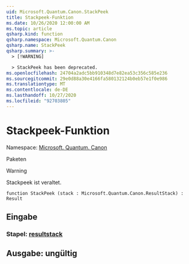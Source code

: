```yaml
---
uid: Microsoft.Quantum.Canon.StackPeek
title: Stackpeek-Funktion
ms.date: 10/26/2020 12:00:00 AM
ms.topic: article
qsharp.kind: function
qsharp.namespace: Microsoft.Quantum.Canon
qsharp.name: StackPeek
qsharp.summary: >-
  > [!WARNING]

  > StackPeek has been deprecated.
ms.openlocfilehash: 24704a2adc5bb910348d7e82ea53c356c585e236
ms.sourcegitcommit: 29e0d88a30e4166fa580132124b0eb57e1f0e986
ms.translationtype: MT
ms.contentlocale: de-DE
ms.lasthandoff: 10/27/2020
ms.locfileid: "92703805"
---
```

# <a name="stackpeek-function"></a>Stackpeek-Funktion

Namespace: [Microsoft. Quantum. Canon](xref:Microsoft.Quantum.Canon)

Paketen [](https://nuget.org/packages/)


> [!WARNING]
> Stackpeek ist veraltet.



```qsharp
function StackPeek (stack : Microsoft.Quantum.Canon.ResultStack) : Result
```


## <a name="input"></a>Eingabe

### <a name="stack--resultstack"></a>Stapel: [resultstack](xref:Microsoft.Quantum.Canon.ResultStack)





## <a name="output--__invalidresult__"></a>Ausgabe: __ungültig <Result>__

